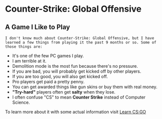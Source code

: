 
# Counter-Strike: Global Offensive
## A Game I Like to Play


    I don't know much about Counter-Strike: Global Offensive, but I have learned a few things from playing it the past 9 months or so. Some of those things are:

* It's one of the few PC games I play.
* I am terrible at it.
* Demolition mode is the most fun because there's no pressure.
* If you are bad, you will probably get kicked off by other players.
* If you are too good, you will also get kicked off. 
* Pro players get paid a pretty penny. 
* You can get awarded things like gun skins or buy them with real money. 
* **"Try-hard"** players often get **salty** when they lose.
* I often confuse "CS" to mean **Counter Strike** instead of Computer Science.

To learn more about it with some actual information visit [Learn CS:GO](http://blog.counter-strike.net/index.php/resources/)
